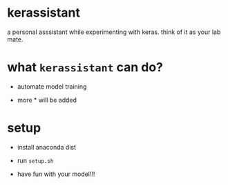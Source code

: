 # kerassistant

a personal asssistant while experimenting with keras.
think of it as your lab mate.

# what `kerassistant` can do?

- automate model training

- more * will be added 


# setup

- install anaconda dist

- run `setup.sh`

- have fun with your model!!!
